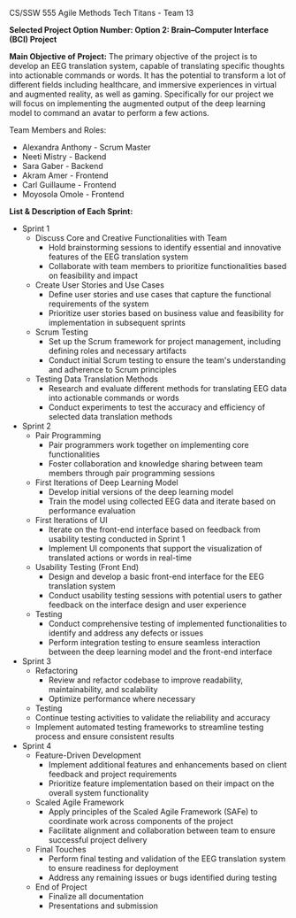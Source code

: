 CS/SSW 555 Agile Methods
Tech Titans - Team 13

**Selected Project Option Number: Option 2: Brain–Computer Interface (BCI) Project**

**Main Objective of Project:**
The primary objective of the project is to develop an EEG translation system, capable of translating specific thoughts into actionable commands or words. It has the potential to transform a lot of different fields including healthcare, and immersive experiences in virtual and augmented reality, as well as gaming. Specifically for our project we will focus on implementing the augmented output of the deep learning model to command an avatar to perform a few actions.

Team Members and Roles:
- Alexandra Anthony - Scrum Master
- Neeti Mistry - Backend
- Sara Gaber - Backend
- Akram Amer - Frontend
- Carl Guillaume - Frontend
- Moyosola Omole - Frontend

**List & Description of Each Sprint:**
- Sprint 1
    - Discuss Core and Creative Functionalities with Team
        - Hold brainstorming sessions to identify essential and innovative features of the EEG translation system
        - Collaborate with team members to prioritize functionalities based on feasibility and impact
    - Create User Stories and Use Cases
        - Define user stories and use cases that capture the functional requirements of the system
        - Prioritize user stories based on business value and feasibility for implementation in subsequent sprints
    - Scrum Testing
        - Set up the Scrum framework for project management, including defining roles and necessary artifacts
        - Conduct initial Scrum testing to ensure the team's understanding and adherence to Scrum principles
    - Testing Data Translation Methods
        - Research and evaluate different methods for translating EEG data into actionable commands or words
        -  Conduct experiments to test the accuracy and efficiency of selected data translation methods
- Sprint 2
    - Pair Programming
        - Pair programmers work together on implementing core functionalities
        - Foster collaboration and knowledge sharing between team members through pair programming sessions
    - First Iterations of Deep Learning Model
        - Develop initial versions of the deep learning model
        - Train the model using collected EEG data and iterate based on performance evaluation
    - First Iterations of UI
        - Iterate on the front-end interface based on feedback from usability testing conducted in Sprint 1
        - Implement UI components that support the visualization of translated actions or words in real-time
    - Usability Testing (Front End)
        - Design and develop a basic front-end interface for the EEG translation system
        - Conduct usability testing sessions with potential users to gather feedback on the interface design and user experience
    - Testing
        - Conduct comprehensive testing of implemented functionalities to identify and address any defects or issues
        - Perform integration testing to ensure seamless interaction between the deep learning model and the front-end interface
- Sprint 3
    - Refactoring
        - Review and refactor codebase to improve readability, maintainability, and scalability
        - Optimize performance where necessary
    - Testing
    - Continue testing activities to validate the reliability and accuracy
    - Implement automated testing frameworks to streamline testing process and ensure consistent results
- Sprint 4
    - Feature-Driven Development
        - Implement additional features and enhancements based on client feedback and project requirements
        - Prioritize feature implementation based on their impact on the overall system functionality
    - Scaled Agile Framework
        - Apply principles of the Scaled Agile Framework (SAFe) to coordinate work across components of the project
        - Facilitate alignment and collaboration between team to ensure successful project delivery
    - Final Touches
        - Perform final testing and validation of the EEG translation system to ensure readiness for deployment
        - Address any remaining issues or bugs identified during testing
    - End of Project
        - Finalize all documentation
        - Presentations and submission



